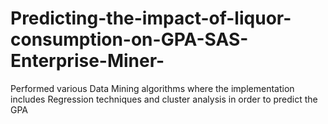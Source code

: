 # Predicting-the-impact-of-liquor-consumption-on-GPA-SAS-Enterprise-Miner-
Performed various Data Mining algorithms where the implementation includes Regression techniques and cluster analysis in order to predict the  GPA
